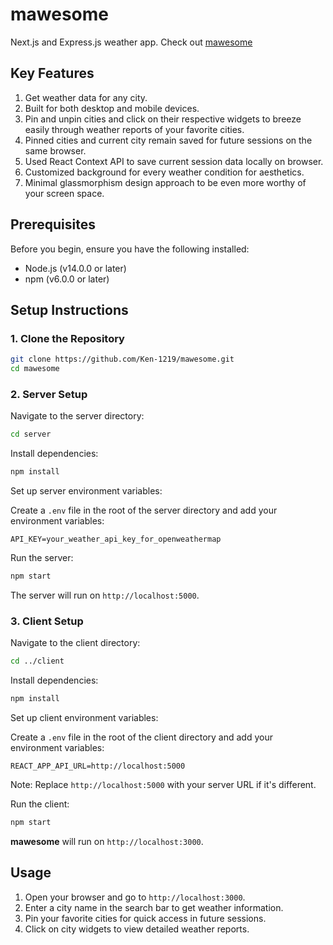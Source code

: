 # mawesome

Next.js and Express.js weather app. Check out [mawesome](https://mawesome-web.vercel.app/)

## Key Features

1. Get weather data for any city.
2. Built for both desktop and mobile devices.
3. Pin and unpin cities and click on their respective widgets to breeze easily through weather reports of your favorite cities.
4. Pinned cities and current city remain saved for future sessions on the same browser.
5. Used React Context API to save current session data locally on browser.
6. Customized background for every weather condition for aesthetics.
7. Minimal glassmorphism design approach to be even more worthy of your screen space.

## Prerequisites

Before you begin, ensure you have the following installed:

* Node.js (v14.0.0 or later)
* npm (v6.0.0 or later)

## Setup Instructions

### 1. Clone the Repository

```bash
git clone https://github.com/Ken-1219/mawesome.git
cd mawesome
```

### 2. Server Setup

Navigate to the server directory:

```bash
cd server
```

Install dependencies:

```bash
npm install
```

Set up server environment variables:

Create a `.env` file in the root of the server directory and add your environment variables:

```
API_KEY=your_weather_api_key_for_openweathermap
```

Run the server:

```bash
npm start
```

The server will run on `http://localhost:5000`.

### 3. Client Setup

Navigate to the client directory:

```bash
cd ../client
```

Install dependencies:

```bash
npm install
```

Set up client environment variables:

Create a `.env` file in the root of the client directory and add your environment variables:

```
REACT_APP_API_URL=http://localhost:5000
```

Note: Replace `http://localhost:5000` with your server URL if it's different.

Run the client:

```bash
npm start
```

**mawesome** will run on `http://localhost:3000`.

## Usage

1. Open your browser and go to `http://localhost:3000`.
2. Enter a city name in the search bar to get weather information.
3. Pin your favorite cities for quick access in future sessions.
4. Click on city widgets to view detailed weather reports.
